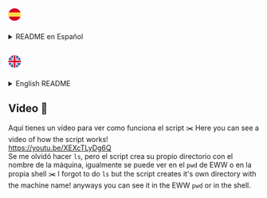 ## <img src="/icons/espana.png" width="25px"/>
<details>
<summary>README en Español</summary>

<h1 align="center">
  <img width=25px src=icons/linux-tux.png>
  TAMOSHACK SCRIPT
</h1>

Este es un script que funciona en mi entorno `BPSWM` y en el sistema operativo <img width="15px" src="icons/arch-linux-icon.png" />RCH.


**1.-** El script consiste en que te abre una terminal, `kitty` (en mi caso, se puede cambiar) en el escritorio 6 y te escribe el comando para que inicies la VPN.


**2.-** Luego se va al escritorio 1 y abre otra nueva terminal la cual se ubica en un directorio que se crea gracias a los parámetros que le vamos a pasar al script en la ruta que queramos. En mi caso `/home/luk/Desktop/HTB/Machines/NombreHTB`. Y que dentro de este mismo directorio crea 3 carpetas con un comando predefinido que tengo en la `~/.zshrc` que es `mkt`, el cual crea los directorios `content, exploit, nmap`.


**3.-** Luego crea `tabs` nuevas en kitty con los nombres de `Scanning - Nombre - NC - Exploits`  
En cada una de estas se escriben unos comandos, en los cuales si hace falta que el usuario ponga su contraseña, esperará 7 segundos.

<details>
<summary>¿Que comandos pone?</summary>
  
**Scanning**  
Escribe el comando `sudo nmap -p- --open -sS --min-rate 5000 -vvv -n -Pn IP -oG allPorts`  
El cual va a ejecutar un escaneo con nmap a la IP que le hemos otorgado al ejecutar el script. Si quieres saber que hace cada parámetro mira esta página: https://explainshell.com/explain?cmd=sudo+nmap+-p-+--open+-sS+--min-rate+5000+-vvv+-n+-Pn+IP+-oG+allPorts


**Nombre**  
En este apartado no se escribe nada simplemente está pensado para que el usuario escriba los comandos necesarios durante el proceso de resolución de la máquina.


**NC**  
Escribe el comando `nc -lvnp 4456` el cuál es mi puerto favorito cuando me pongo en escucha para entablar conexión con algún agente externo, pero se puede cambiar.


**Exploits**  
Inicia la consola de metasploit con `msfconsole`. Se puede quitar o cambiar por alguna otra cosa.

</details>

<details>
<summary>Como cambiar el script a tu manera y como hacer un alias</summary>

**¿Cómo cambio mi script?**  
Bueno una vez que ya sabemos como funciona el script es hora de modificarlo, pues viene con mis ajustes y por lo tanto a tí no te van a funcionar. 
En el propio script hay algo tal que así `# <--------------------------------- AQUÍ` eso significa que ahí puedes cambiar algún tipo de información por lo que tu quieras.  

Por ejemplo cuando nos encontramos esta línea:
```python
pyautogui.typewrite('luk') # <--------------------------------- AQUÍ
```
Significa que donde pone `luk` podemos cambiar a nuestro usuario, por ejemplo `pepito`. Y así con todas las demás líneas que nos encontramos.


**¿Cómo hago un alias?**  
Si queremos que nuestro script se llame con un alias, en lugar de tener que invocar el comando entero y que además podamos ejecutarlo desde cualquier terminal que use la shell que tengamos podemos hacerlo como indico abajo.

**1.- Saber que shell estamos usando**  
Para saber la shell que estamos usando debemos hacerlo con el comando `echo $SHELL` en mi caso el resultado es este.  
<img src=icons/echoshell.png>  
Por lo que estoy usando la shell `zsh`.

**2.- Modificar nuestro archivo de configuración**  
Una vez tenemos esta información es hora de ir a nuestro archivo de configuración de shell que normalmente está ubicado en `~/.TUSHELLrc` en mi caso `~/.zshrc`.  
Solo debemos de crear un alias que invoque al script y decirle que le vamos a pasar 2 argumentos, siendo el argumento `$1` la IP y el argumento `$2` el NOMBRE.
  
Aquí dejo una imagen de como queda mi `~/.zshrc`  
<img src=icons/aliaszshrc.png>

</details>

Una vez que tengamos todo hecho el script lo podemos ejecutar con `alias $IP $NOMBRE` o si no hemos creado el alias `python3 /ruta/al/archivo/script.py IP NOMBRE`

</details>


## <img src="/icons/reino-unido.png" width="25px"/>
<details>
<summary>English README</summary>
  
<h1 align="center">
  <img width=25px src=icons/linux-tux.png>
  TAMOSHACK SCRIPT
</h1>

This is a script that works in my `BPSWM` environment and on the <img width="15px" src="icons/arch-linux-icon.png" />RCH operating system

**1.-** The script consists of opening a terminal, `kitty` (in my case, can be changed) on desktop 6 and writing the command to start the VPN.

**2.-** Then it goes to desktop 1 and opens another new terminal which is located in a directory that is created thanks to the parameters that we will pass to the script in the path we want. In my case `/home/luk/Desktop/HTB/Machines/NameHTB`. And that within this same directory creates 3 folders with a predefined command that I have in the `~/.zshrc` that is `mkt`, which creates the directories `content, exploit, nmap`.

**3.-** Then it creates new `tabs` in kitty with the names of `Scanning - Name - NC - Exploits`
In each of these a few commands are written, in which if the user needs to enter their password, it will wait for 7 seconds.

<details>
<summary>What commands does it place?</summary>

**Scanning**  
It writes the command `sudo nmap -p- --open -sS --min-rate 5000 -vvv -n -Pn IP -oG allPorts`
Which will execute a scan with nmap to the IP that we have given to the script when executed. If you want to know what each parameter does look at this page: https://explainshell.com/explain?cmd=sudo+nmap+-p-+--open+-sS+--min-rate+5000+-vvv+-n+-Pn+IP+-oG+allPorts

**Name**  
In this section nothing is written, it is simply thought for the user to write the necessary commands during the machine resolution process.

**NC**  
It writes the command `nc -lvnp 4456` which is my favorite port when I listen for connection with some external agent, but it can be changed.

**Exploits**  
It starts the metasploit console with `msfconsole`. It can be removed or changed for something else.

</details>

<details>
<summary>How to change the script to your liking and how to make an alias</summary>

**How do I change my script?**  
Well once we know how the script works it's time to modify it, as it comes with my settings and therefore it won't work for you.
In the script itself there is something like this `# <--------------------------------- AQUÍ` (AQUÍ is spanish, because I am a native spanish speaker) that means that you can change some information there for what you want.

For example when we find this line:
```python
pyautogui.typewrite('luk') # <--------------------------------- AQUÍ
```
Means that where it says `luk` we can change to our user, for example `james`. And so with all the other lines that we find.

**How do I make an alias?**  
If we want our script to be called with an alias, instead of having to invoke the entire command and also be able to run it from any terminal that uses the shell we have, we can do it as indicated below.

**1.- Know what shell we are using**  
To know the shell we are using, we must do it with the command `echo $SHELL` in my case the result is this.  
<img src=icons/echoshell.png>  
So I am using the `zsh` shell.

**2.- Modify our configuration file**  
Once we have this information, it is time to go to our shell configuration file, which is normally located in `~/.YOURSHELLrc` in my case `~/.zshrc`.
We only need to create an alias that invokes the script and tell it that we are going to pass 2 arguments, being the argument `$1` the IP and the argument `$2` the NAME.

Here is an image of how my `~/.zshrc` looks like  
<img src=icons/aliaszshrc.png>  

</details>

Once we have everything done, the script can be executed with `alias $IP $NAME` or if we haven't created the alias `python3 /path/to/file/script.py IP NAME`

</details>

## Video 📸
Aquí tienes un vídeo para ver como funciona el script ✂️ Here you can see a video of how the script works!  
https://youtu.be/XEXcTLyDg6Q  
Se me olvidó hacer `ls`, pero el script crea su propio directorio con el nombre de la máquina, igualmente se puede ver en el `pwd` de EWW o en la propia shell ✂️ I forgot to do `ls` but the script creates it's own directory with the machine name! anyways you can see it in the EWW `pwd` or in the shell.
